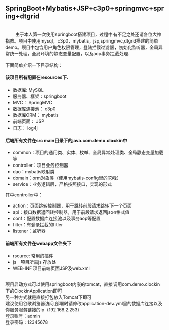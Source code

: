 <h2>
SpringBoot+Mybatis+JSP+c3p0+springmvc+spring+dtgrid
</h2>
</br>
&nbsp;&nbsp;&nbsp;&nbsp;&nbsp;&nbsp;&nbsp;&nbsp;由于本人第一次使用springboot搭建项目，过程中有不足之处还请各位大神指教。项目中使用mysql，c3p0，mybatis，jsp,springmvc,dtgrid搭建的简单demo。项目中包含用户角色权限管理，登陆拦截过滤器，初始化监听器，全局异常统一处理，全局环境的静态变量配置，以及aop事务拦截处理.</br>
</br>
下面简单介绍一下目录结构：</br>
<article class="markdown-body entry-content" itemprop="text">
<h4>该项目所有配置在resources下.</h4>
<ul>
<li>数据库: MySQL</li>
<li>服务器、框架：springboot</li>
<li>MVC： SpringMVC</li>
<li>数据库连接池： c3p0</li>
<li>数据库ORM： mybatis</li>
<li>前端页面： JSP</li>
<li>日志： log4j</li>
</ul>
<h4>后端所有文件在src main目录下的java.com.demo.clockin中</h4>
<ul>
<li>common：项目的通用类、实体、枚举、全局异常处理类、全局静态变量加载等</li>
<li>controller：项目业务控制器</li>
<li>dao：mybatis映射类</li>
<li>domain：orm对象类（使用mybatis-config里的驼峰）</li>
<li>service：业务逻辑层，严格按照接口，实现的形式</li>
</ul>
<p>其中controller中：</p>
<ul>
<li>action：页面跳转控制器，用于跳转前段请求跳转下一个页面</li>
<li>api：接口数据返回转控制器，用于前段请求返回json格式值</li>
<li>conf：配置数据库连接池以及事务aop等配置</li>
<li>filter：有登录拦截的fitler</li>
<li>listener：监听器</li> 
</ul>
<h4>前端所有文件在webapp文件夹下</h4>
<ul>
<li>rsource: 常用的插件</li>
<li>js　项目所需js 存放处</li>
<li>WEB-INF 项目前端页面JSP及web.xml</li>
</ul>
</article>
</br>
项目启动方式可以使用springboot内嵌的tomcat，直接调用com.demo.clockin下的ClockinApplication即可</br>
另一种方式就是直接打包放入Tomcat下即可
</br>
建议使用谷歌浏览器访问,部署时请修改application-dev.yml里的数据库连接以及你服务服务链接的ip（192.168.2.253）
</br>
登录账号：admin</br>
登录密码：12345678
